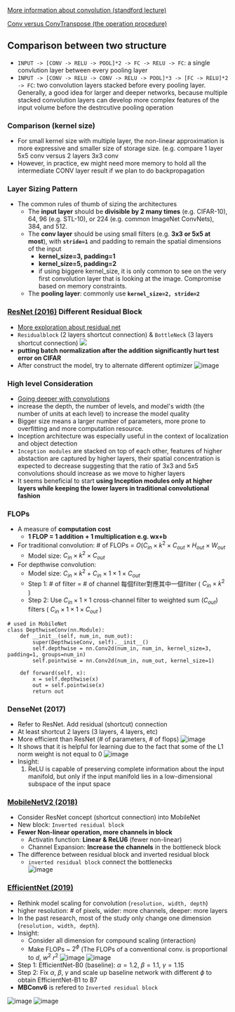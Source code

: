 [More information about convolution (standford lecture)](https://cs231n.github.io/convolutional-networks/)

[Conv versus ConvTranspose (the operation procedure)](https://blog.csdn.net/weixin_39228381/article/details/112970097)

## Comparison between two structure
- ```INPUT -> [CONV -> RELU -> POOL]*2 -> FC -> RELU -> FC```: a single convlution layer between every pooling layer
- ```INPUT -> [CONV -> RELU -> CONV -> RELU -> POOL]*3 -> [FC -> RELU]*2 -> FC```: two convolution layers stacked before every pooling layer. Generally, a good idea for larger and deeper networks, because multiple stacked convolution layers can develop more complex features of the input volume before the destrcutive pooling operation


### Comparison (kernel size)
- For small kernel size with multiple layer, the non-linear approximation is more expressive and smaller size of storage size. (e.g. compare 1 layer 5x5 conv versus 2 layers 3x3 conv
- However, in practice, ew might need more memory to hold all the intermediate CONV layer result if we plan to do backpropagation


### Layer Sizing Pattern
- The common rules of thumb of sizing the architectures
    - The **input layer** should be **divisible by 2 many times**  (e.g. CIFAR-10), 64, 96 (e.g. STL-10), or 224 (e.g. common ImageNet ConvNets), 384, and 512.
    - The **conv layer** should be using small filters (e.g. **3x3 or 5x5 at most**), with **```stride=1```** and padding to remain the spatial dimensions of the input
        - **kernel_size=3, padding=1**
        - **kernel_size=5, padding=2**
        - if using biggere kernel_size, it is only common to see on the very first convolution layer that is looking at the image. Compromise based on memory constraints. 
    - The **pooling layer**: commonly use **```kernel_size=2, stride=2```**


### [ResNet (2016)](https://arxiv.org/pdf/1512.03385.pdf) Different Residual Block
- [More exploration about residual net](http://torch.ch/blog/2016/02/04/resnets.html)
- ```Residualblock``` (2 layers shortcut connection) & ```BottleNeck``` (3 layers shortcut connection)
![](https://i.imgur.com/unjyMuv.png)
- **putting batch normalization after the addition significantly hurt test error on CIFAR**
- After construct the model, try to alternate different optimizer
![image](https://user-images.githubusercontent.com/54303314/166627494-14f62129-d37d-4fdd-a1f0-ee0232bcc243.png)


### High level Consideration
- [Going deeper with convolutions](https://arxiv.org/pdf/1409.4842.pdf)
- increase the depth, the number of levels, and model's width (the number of units at each level) to increase the model quality
- Bigger size means a larger number of parameters, more prone to overfitting and more computation resource.
- Inception architecture was especially useful in the context of localization and object detection
- ```Inception modules``` are stacked on top of each other, features of higher abstaction are captured by higher layers, their spatial concentration is expected to decrease suggesting that the ratio of 3x3 and 5x5 convolutions should increase as we move to higher layers
- It seems beneficial to start **using Inception modules only at higher layers while keeping the lower layers in traditional convolutional fashion**



### FLOPs
- A measure of **computation cost** 
    - **1 FLOP = 1 addition + 1 multiplication e.g. wx+b**
- For traditional convolution: # of FLOPs = $O(C_{in} \times k^2 \times C_{out} \times H_{out} \times W_{out}$
    - Model size:   $C_{in} \times k^2 \times C_{out}$
- For depthwise convolution: 
    - Model size:   $C_{in} \times k^2  + C_{in} \times 1 \times 1 \times C_{out}$
    - Step 1: # of filter = # of channel 每個filter對應其中一個filter ( $C_{in} \times k^2$ )
    - Step 2: Use $C_{in} \times 1 \times 1$ cross-channel filter to weighted sum ($C_{out}$) filters ( $C_{in} \times 1 \times 1 \times C_{out}$ ) 

```python=
# used in MobileNet 
class DepthwiseConv(nn.Module):
    def __init__(self, num_in, num_out):
        super(DepthwiseConv, self).__init__()
        self.depthwise = nn.Conv2d(num_in, num_in, kernel_size=3, padding=1, groups=num_in)
        self.pointwise = nn.Conv2d(num_in, num_out, kernel_size=1)
       
    def forward(self, x):
        x = self.depthwise(x)
        out = self.pointwise(x)
        return out
```

### DenseNet (2017)
- Refer to ResNet. Add residual (shortcut) connection
- At least shortcut 2 layers (3 layers, 4 layers, etc)
- More efficient than ResNet (# of parameters, # of flops)
![image](https://user-images.githubusercontent.com/54303314/180369356-19707bd2-0579-4afe-b714-ad781e075244.png)
- It shows that it is helpful for learning due to the fact that some of the L1 norm weight is not equal to 0
![image](https://user-images.githubusercontent.com/54303314/180370569-cd902dbd-b913-4a31-b775-389f1e796d84.png)
- Insight:
    1. ReLU is capable of preserving complete information about the input manifold, but only if the input manifold lies in a low-dimensional subspace of the
input space

### [MobileNetV2 (2018)](https://arxiv.org/pdf/1801.04381v4.pdf)
- Consider ResNet concept (shortcut connection) into MobileNet
- New block: ```Inverted residual block```
- **Fewer Non-linear operation, more channels in block**
    - Activatin function: **Linear & ReLU6** (fewer non-linear)
    - Channel Expansion: **Increase the channels** in the bottleneck block 
- The difference between residual block and inverted residual block
    - ```inverted residual block``` connect the bottlenecks   
![image](https://user-images.githubusercontent.com/54303314/180371625-d581e9a1-a426-42fe-9963-80dcf1cc430e.png)

### [EfficientNet (2019)](https://arxiv.org/pdf/1905.11946.pdf)
- Rethink model scaling for convolution (```resolution, width, depth```)
- higher resolution: # of pixels, wider: more channels, deeper: more layers
- In the past research, most of the study only change one dimension (```resolution, width, depth```).
- Insight:
    - Consider all dimension for compound scaling (interaction)
    - Make FLOPs ~ $2^\phi$ (The FLOPs of a conventional conv. is proportional to $d, \ w^2 \ r^2$
![image](https://user-images.githubusercontent.com/54303314/180371963-1dbb9c87-6153-4661-8353-42a09eb8135d.png)
![image](https://user-images.githubusercontent.com/54303314/180372103-38206363-b4e4-4a85-90ef-b2ed61f6f376.png)
- Step 1: EfficientNet-B0 (baseline): $\alpha=1.2$, $\beta=1.1$, $\gamma=1.15$
- Step 2: Fix $\alpha, \ \beta, \ \gamma$ and scale up baseline network with different $\phi$ to obtain EfficientNet-B1 to B7
- **MBConv6** is refered to ```Inverted residual block```

![image](https://user-images.githubusercontent.com/54303314/180372854-bedbfee5-90fc-431d-9353-329e25d93bfc.png)
![image](https://user-images.githubusercontent.com/54303314/180374098-367ba352-0f7d-445d-ae8d-980f26a6f45e.png)


